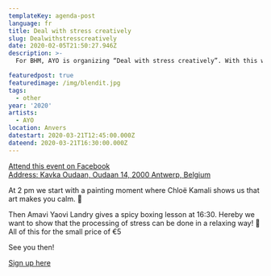 ```yaml
---
templateKey: agenda-post
language: fr
title: Deal with stress creatively
slug: Dealwithstresscreatively
date: 2020-02-05T21:50:27.946Z
description: >-
  For BHM, AYO is organizing “Deal with stress creatively”. With this we show that you can combat stress in creative ways through art (painting) and a solid boxing lesson!

featuredpost: true
featuredimage: /img/blendit.jpg
tags:
  - other
year: '2020'
artists:
  - AYO
location: Anvers
datestart: 2020-03-21T12:45:00.000Z
dateend: 2020-03-21T16:30:00.000Z
---
```

[Attend this event on Facebook](https://www.facebook.com/events/641646299970161/)
<br/>
[Address:  Kavka Oudaan, Oudaan 14, 2000 Antwerp, Belgium](https://goo.gl/maps/t1BMCyFTyoW6kzfe7)



At 2 pm we start with a painting moment where Chloë Kamali shows us that art makes you calm. 🎨

Then Amavi Yaovi Landry gives a spicy boxing lesson at 16:30. Hereby we want to show that the processing of stress can be done in a relaxing way! 🥊
All of this for the small price of €5

See you then!

[Sign up here](https://docs.google.com/forms/d/e/1FAIpQLSfv-mX3JQiFCSuAxWH0Rw7NbII-glOPYGgSXfEUFRC24Cny7Q/viewform)
